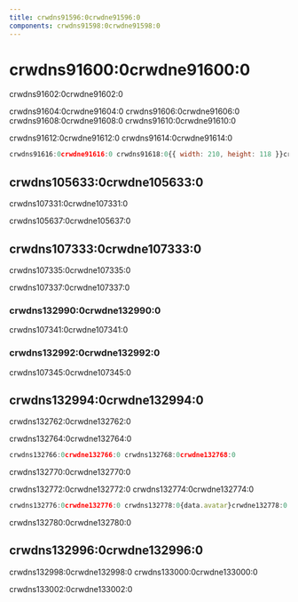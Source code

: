 ```yaml
---
title: crwdns91596:0crwdne91596:0
components: crwdns91598:0crwdne91598:0
---
```


# crwdns91600:0crwdne91600:0

<p class="description">crwdns91602:0crwdne91602:0</p>

crwdns91604:0crwdne91604:0 crwdns91606:0crwdne91606:0 crwdns91608:0crwdne91608:0 crwdns91610:0crwdne91610:0

crwdns91612:0crwdne91612:0 crwdns91614:0crwdne91614:0

```jsx
crwdns91616:0crwdne91616:0 crwdns91618:0{{ width: 210, height: 118 }}crwdnd91618:0{item.title}crwdnd91618:0{item.src}crwdnd91618:0{210}crwdnd91618:0{118}crwdne91618:0
```

## crwdns105633:0crwdne105633:0

crwdns107331:0crwdne107331:0

crwdns105637:0crwdne105637:0

## crwdns107333:0crwdne107333:0

crwdns107335:0crwdne107335:0

crwdns107337:0crwdne107337:0

### crwdns132990:0crwdne132990:0

crwdns107341:0crwdne107341:0

### crwdns132992:0crwdne132992:0

crwdns107345:0crwdne107345:0

## crwdns132994:0crwdne132994:0

crwdns132762:0crwdne132762:0

crwdns132764:0crwdne132764:0

```jsx
crwdns132766:0crwdne132766:0 crwdns132768:0crwdne132768:0
```

crwdns132770:0crwdne132770:0

crwdns132772:0crwdne132772:0 crwdns132774:0crwdne132774:0

```jsx
crwdns132776:0crwdne132776:0 crwdns132778:0{data.avatar}crwdne132778:0
```

crwdns132780:0crwdne132780:0

## crwdns132996:0crwdne132996:0

crwdns132998:0crwdne132998:0 crwdns133000:0crwdne133000:0

crwdns133002:0crwdne133002:0